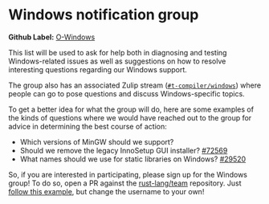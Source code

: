 # Windows notification group

**Github Label:** [O-Windows]

[O-Windows]: https://github.com/rust-lang/rust/labels/O-Windows

This list will be used to ask for help both in diagnosing and testing
Windows-related issues as well as suggestions on how to resolve
interesting questions regarding our Windows support.

The group also has an associated Zulip stream ([`#t-compiler/windows`])
where people can go to pose questions and discuss Windows-specific
topics.

To get a better idea for what the group will do, here are some
examples of the kinds of questions where we would have reached out to
the group for advice in determining the best course of action:

* Which versions of MinGW should we support?
* Should we remove the legacy InnoSetup GUI installer? [#72569]
* What names should we use for static libraries on Windows? [#29520]

So, if you are interested in participating, please sign up for the
Windows group! To do so, open a PR against the [rust-lang/team]
repository. Just [follow this example][eg], but change the username to
your own!

[`#t-compiler/windows`]: https://rust-lang.zulipchat.com/#streams/242869/t-compiler.2Fwindows
[rust-lang/team]: https://github.com/rust-lang/team
[eg]: https://github.com/rust-lang/team/pull/348/
[#72569]: https://github.com/rust-lang/rust/pull/72569
[#29520]: https://github.com/rust-lang/rust/pull/29520
